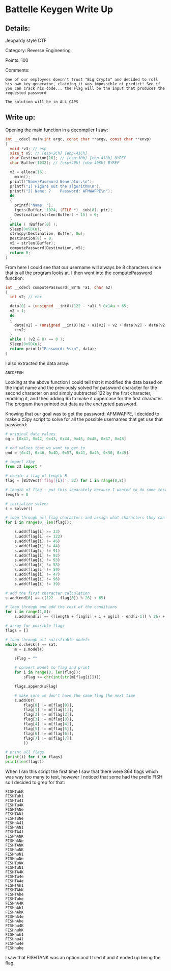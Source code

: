 # Battelle Keygen Write Up

## Details:

Jeopardy style CTF

Category: Reverse Engineering

Points: 100

Comments:

```
One of our employees doesn't trust "Big Crypto" and decided to roll his own key generator, claiming it was impossible ot predict! See if you can crack his code... the Flag will be the input that produces the requested password

The solution will be in ALL CAPS
```

## Write up:

Opening the main function in a decompiler I saw:

```c
int __cdecl main(int argc, const char **argv, const char **envp)
{
  void *v3; // esp
  size_t v5; // [esp+2Ch] [ebp-41Ch]
  char Destination[16]; // [esp+30h] [ebp-418h] BYREF
  char Buffer[1032]; // [esp+40h] [ebp-408h] BYREF

  v3 = alloca(16);
  __main();
  printf("Name/Password Generator:\n");
  printf("1) Figure out the algorithm\n");
  printf("2) Name: ?    Password: AFMWAFPE\n");
  do
  {
    printf("Name: ");
    fgets(Buffer, 1024, (FILE *)__iob[0]._ptr);
    Destination[strlen(Buffer) + 15] = 0;
  }
  while ( !Buffer[0] );
  Sleep(0x5DCu);
  strncpy(Destination, Buffer, 8u);
  Destination[8] = 0;
  v5 = strlen(Buffer);
  computePassword(Destination, v5);
  return 0;
}
```

From here I could see that our username will always be 8 characters since that is all the program looks at. I then went into the computePassword function:

```c
int __cdecl computePassword(_BYTE *a1, char a2)
{
  int v2; // ecx

  data[0] = (unsigned __int8)(122 - *a1) % 0x1Au + 65;
  v2 = 1;
  do
  {
    data[v2] = (unsigned __int8)(a2 + a1[v2] + v2 + data[v2] - data[v2 - 1]) % 0x1Au + 65;
    ++v2;
  }
  while ( (v2 & 8) == 0 );
  Sleep(0x5DCu);
  return printf("Password: %s\n", data);
}
```

I also extracted the data array:

```
ABCDEFGH
```

Looking at the above function I could tell that it modified the data based on the input name and the previously solved for password character for the second character on and simply subtracted 122 by the first character, modding it, and then adding 65 to make it uppercase for the first character. The program then printed out data as the encrypted password.

Knowing that our goal was to get the password: AFMWAFPE, I decided to make a z3py script to solve for all the possible usernames that get use that password:

```py
# original data values
og = [0x41, 0x42, 0x43, 0x44, 0x45, 0x46, 0x47, 0x48]

# end values that we want to get to
end = [0x41, 0x46, 0x4D, 0x57, 0x41, 0x46, 0x50, 0x45]

# import z3py
from z3 import *

# create a flag of length 8
flag = [BitVec(f'flag[{i}]', 32) for i in range(0,8)]

# length of flag - put this separately because I wanted to do some tests for shortening list of possible values
length = 8

# initialize solver
s = Solver()

# loop through all flag characters and assign what characters they can and cannot be - added some !='s because there were too many potential flags
for i in range(0, len(flag)):

	s.add(flag[i] >= 33)
	s.add(flag[i] <= 122)
	s.add(flag[i] != 46)
	s.add(flag[i] != 44)
	s.add(flag[i] != 91)
	s.add(flag[i] != 92)
	s.add(flag[i] != 93)
	s.add(flag[i] != 58)
	s.add(flag[i] != 59)
	s.add(flag[i] != 47)
	s.add(flag[i] != 96)
	s.add(flag[i] != 39)

# add the first character calculation
s.add(end[0] == ((122 - flag[0]) % 26) + 65)

# loop through and add the rest of the conditions
for i in range(1,8):
	s.add(end[i] == ((length + flag[i] + i + og[i] - end[i-1]) % 26) + 65)

# array for possible flags
flags = []

# loop through all satisfiable models
while s.check() == sat:
	m = s.model()

	sFlag = ""

	# convert model to flag and print
	for i in range(0, len(flag)):
		sFlag += chr(int(str(m[flag[i]])))

	flags.append(sFlag)

    # make sure we don't have the same flag the next time
	s.add(Or(
		flag[0] != m[flag[0]],
		flag[1] != m[flag[1]],
		flag[2] != m[flag[2]],
		flag[3] != m[flag[3]],
		flag[4] != m[flag[4]],
		flag[5] != m[flag[5]],
		flag[6] != m[flag[6]],
		flag[7] != m[flag[7]]
		))

# print all flags
[print(i) for i in flags]
print(len(flags))
```

When I ran this script the first time I saw that there were 864 flags which was way too many to test, however I noticed that some had the prefix FISH so I decided to grep for that:

```
FISHTuhK
FISHTuh1
FISHTu41
FISHTu4K
FISHTANe
FISHTAN1
FISHTuNe
FISHnA41
FISHnAN1
FISHTA41
FISHnANK
FISHnANe
FISHTANK
FISHnuNK
FISHnuN1
FISHnuNe
FISHTuNK
FISHTuN1
FISHTA4K
FISHTu4e
FISHTA4e
FISHTAh1
FISHTAhK
FISHTAhe
FISHTuhe
FISHnA4K
FISHnAh1
FISHnAhK
FISHnA4e
FISHnAhe
FISHnu4K
FISHnuhK
FISHnuh1
FISHnu41
FISHnu4e
FISHnuhe
```

I saw that FISHTANK was an option and I tried it and it ended up being the flag.